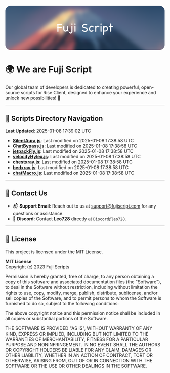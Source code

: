 ![Banner](.github/b.webp)

# 🌍 **We are Fuji Script**

Our global team of developers is dedicated to creating powerful, open-source scripts for Rise Client, designed to enhance your experience and unlock new possibilities! 🌟

---
<!-- SCRIPTS_NAVIGATION_START -->
## 📂 **Scripts Directory Navigation**

**Last Updated**: 2025-01-08 17:39:02 UTC

- **[SilentAura.js](scripts/SilentAura.js)**: Last modified on 2025-01-08 17:38:58 UTC
- **[ChatBypass.js](scripts/ChatBypass.js)**: Last modified on 2025-01-08 17:38:58 UTC
- **[jetpackFly.js](scripts/jetpackFly.js)**: Last modified on 2025-01-08 17:38:58 UTC
- **[velocityHylex.js](scripts/velocityHylex.js)**: Last modified on 2025-01-08 17:38:58 UTC
- **[chestxray.js](scripts/chestxray.js)**: Last modified on 2025-01-08 17:38:58 UTC
- **[bedxray.js](scripts/bedxray.js)**: Last modified on 2025-01-08 17:38:58 UTC
- **[chatMacro.js](scripts/chatMacro.js)**: Last modified on 2025-01-08 17:38:58 UTC

<!-- SCRIPTS_NAVIGATION_END -->

---

## 💬 **Contact Us**  
- 📬 **Support Email**: Reach out to us at [support@fujiscript.com](mailto:support@fujiscript.com) for any questions or assistance.  
- 💬 **Discord**: Contact **Leo728** directly at `Discord@leo728`.

---

## 📜 **License**

This project is licensed under the MIT License.  

**MIT License**  
Copyright (c) 2023 Fuji Scripts  

Permission is hereby granted, free of charge, to any person obtaining a copy of this software and associated documentation files (the "Software"), to deal in the Software without restriction, including without limitation the rights to use, copy, modify, merge, publish, distribute, sublicense, and/or sell copies of the Software, and to permit persons to whom the Software is furnished to do so, subject to the following conditions:  

The above copyright notice and this permission notice shall be included in all copies or substantial portions of the Software.  

THE SOFTWARE IS PROVIDED "AS IS", WITHOUT WARRANTY OF ANY KIND, EXPRESS OR IMPLIED, INCLUDING BUT NOT LIMITED TO THE WARRANTIES OF MERCHANTABILITY, FITNESS FOR A PARTICULAR PURPOSE AND NONINFRINGEMENT. IN NO EVENT SHALL THE AUTHORS OR COPYRIGHT HOLDERS BE LIABLE FOR ANY CLAIM, DAMAGES OR OTHER LIABILITY, WHETHER IN AN ACTION OF CONTRACT, TORT OR OTHERWISE, ARISING FROM, OUT OF OR IN CONNECTION WITH THE SOFTWARE OR THE USE OR OTHER DEALINGS IN THE SOFTWARE.  
